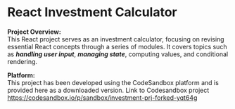 # React Investment Calculator

**Project Overview:**  
This React project serves as an investment calculator, focusing on revising essential React concepts through a series of modules. It covers topics such as _**handling user input**_,  _**managing state**_, computing values, and conditional rendering.

**Platform:**  
This project has been developed using the CodeSandbox platform and is provided here as a downloaded version. Link to Codesandbox project https://codesandbox.io/p/sandbox/investment-prj-forked-yqt64g
